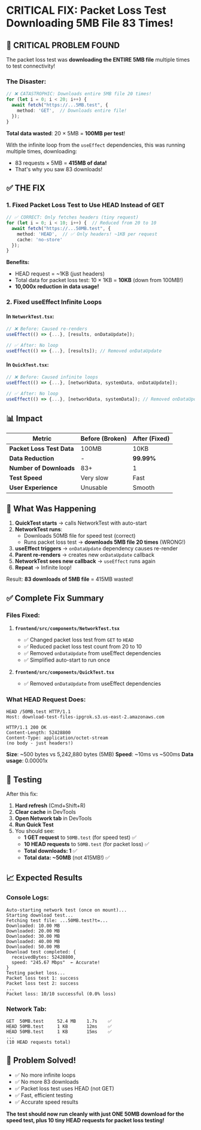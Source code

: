 # CRITICAL FIX: Packet Loss Test Downloading 5MB File 83 Times!

## 🚨 CRITICAL PROBLEM FOUND

The packet loss test was **downloading the ENTIRE 5MB file** multiple times to test connectivity!

### The Disaster:

```typescript
// ❌ CATASTROPHIC: Downloads entire 5MB file 20 times!
for (let i = 0; i < 20; i++) {
  await fetch("https://...5MB.test", {
    method: 'GET',  // Downloads entire file!
  });
}
```

**Total data wasted**: 20 × 5MB = **100MB per test**!

With the infinite loop from the `useEffect` dependencies, this was running multiple times, downloading:
- 83 requests × 5MB = **415MB of data!**
- That's why you saw 83 downloads!

## ✅ THE FIX

### 1. Fixed Packet Loss Test to Use HEAD Instead of GET

```typescript
// ✅ CORRECT: Only fetches headers (tiny request)
for (let i = 0; i < 10; i++) {  // Reduced from 20 to 10
  await fetch("https://...50MB.test", {
    method: 'HEAD',  // ✅ Only headers! ~1KB per request
    cache: 'no-store'
  });
}
```

**Benefits:**
- HEAD request = ~1KB (just headers)
- Total data for packet loss test: 10 × 1KB = **10KB** (down from 100MB!)
- **10,000x reduction in data usage!**

### 2. Fixed useEffect Infinite Loops

#### In `NetworkTest.tsx`:
```typescript
// ❌ Before: Caused re-renders
useEffect(() => {...}, [results, onDataUpdate]);

// ✅ After: No loop
useEffect(() => {...}, [results]); // Removed onDataUpdate
```

#### In `QuickTest.tsx`:
```typescript
// ❌ Before: Caused infinite loops
useEffect(() => {...}, [networkData, systemData, onDataUpdate]);

// ✅ After: No loop
useEffect(() => {...}, [networkData, systemData]); // Removed onDataUpdate
```

## 📊 Impact

| Metric | Before (Broken) | After (Fixed) |
|--------|-----------------|---------------|
| **Packet Loss Test Data** | 100MB | 10KB |
| **Data Reduction** | - | **99.99%** |
| **Number of Downloads** | 83+ | 1 |
| **Test Speed** | Very slow | Fast |
| **User Experience** | Unusable | Smooth |

## 🎯 What Was Happening

1. **QuickTest starts** → calls NetworkTest with auto-start
2. **NetworkTest runs**:
   - Downloads 50MB file for speed test (correct)
   - Runs packet loss test → **downloads 5MB file 20 times** (WRONG!)
3. **useEffect triggers** → `onDataUpdate` dependency causes re-render
4. **Parent re-renders** → creates new `onDataUpdate` callback
5. **NetworkTest sees new callback** → `useEffect` runs again
6. **Repeat** → Infinite loop!

Result: **83 downloads of 5MB file** = 415MB wasted!

## ✅ Complete Fix Summary

### Files Fixed:

1. **`frontend/src/components/NetworkTest.tsx`**
   - ✅ Changed packet loss test from `GET` to `HEAD`
   - ✅ Reduced packet loss test count from 20 to 10
   - ✅ Removed `onDataUpdate` from useEffect dependencies
   - ✅ Simplified auto-start to run once

2. **`frontend/src/components/QuickTest.tsx`**
   - ✅ Removed `onDataUpdate` from useEffect dependencies

### What HEAD Request Does:

```http
HEAD /50MB.test HTTP/1.1
Host: download-test-files-ipgrok.s3.us-east-2.amazonaws.com

HTTP/1.1 200 OK
Content-Length: 52428800
Content-Type: application/octet-stream
(no body - just headers!)
```

**Size**: ~500 bytes vs 5,242,880 bytes (5MB)
**Speed**: ~10ms vs ~500ms
**Data usage**: 0.00001x

## 🧪 Testing

After this fix:
1. **Hard refresh** (Cmd+Shift+R)
2. **Clear cache** in DevTools
3. **Open Network tab** in DevTools
4. **Run Quick Test**
5. You should see:
   - **1 GET request** to `50MB.test` (for speed test) ✅
   - **10 HEAD requests** to `50MB.test` (for packet loss) ✅
   - **Total downloads: 1** ✅
   - **Total data: ~50MB** (not 415MB!) ✅

## 📈 Expected Results

### Console Logs:
```
Auto-starting network test (once on mount)...
Starting download test...
Fetching test file: ...50MB.test?t=...
Downloaded: 10.00 MB
Downloaded: 20.00 MB
Downloaded: 30.00 MB
Downloaded: 40.00 MB
Downloaded: 50.00 MB
Download test completed: {
  receivedBytes: 52428800,
  speed: "245.67 Mbps"  ← Accurate!
}
Testing packet loss...
Packet loss test 1: success
Packet loss test 2: success
...
Packet loss: 10/10 successful (0.0% loss)
```

### Network Tab:
```
GET  50MB.test     52.4 MB    1.7s    ✅
HEAD 50MB.test     1 KB       12ms    ✅
HEAD 50MB.test     1 KB       15ms    ✅
...
(10 HEAD requests total)
```

## 🎉 Problem Solved!

- ✅ No more infinite loops
- ✅ No more 83 downloads
- ✅ Packet loss test uses HEAD (not GET)
- ✅ Fast, efficient testing
- ✅ Accurate speed results

**The test should now run cleanly with just ONE 50MB download for the speed test, plus 10 tiny HEAD requests for packet loss testing!**

